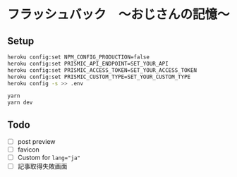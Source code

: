 # フラッシュバック　〜おじさんの記憶〜

## Setup

```bash
heroku config:set NPM_CONFIG_PRODUCTION=false
heroku config:set PRISMIC_API_ENDPOINT=SET_YOUR_API
heroku config:set PRISMIC_ACCESS_TOKEN=SET_YOUR_ACCESS_TOKEN
heroku config:set PRISMIC_CUSTOM_TYPE=SET_YOUR_CUSTOM_TYPE
heroku config -s >> .env
```

```bash
yarn
yarn dev
```

## Todo

- [ ] post preview
- [ ] favicon
- [ ] Custom <Document> for `lang="ja"`
- [ ] 記事取得失敗画面
